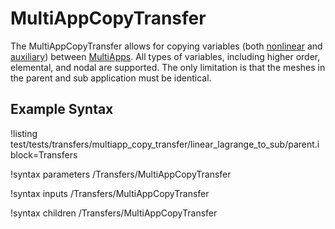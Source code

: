 # MultiAppCopyTransfer

The MultiAppCopyTransfer allows for copying variables (both [nonlinear](syntax/Variables/index.md)
and [auxiliary](/AuxVariables/index.md)) between [MultiApps](/MultiApps/index.md). All types
of variables, including higher order, elemental, and nodal are supported. The only limitation is that
the meshes in the parent and sub application must be identical.

## Example Syntax

!listing test/tests/transfers/multiapp_copy_transfer/linear_lagrange_to_sub/parent.i block=Transfers

!syntax parameters /Transfers/MultiAppCopyTransfer

!syntax inputs /Transfers/MultiAppCopyTransfer

!syntax children /Transfers/MultiAppCopyTransfer
